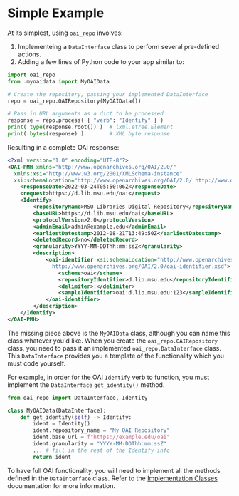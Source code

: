 # Simple Example

At its simplest, using `oai_repo` involves:

1. Implementeing a `DataInterface` class to perform several pre-defined actions.
2. Adding a few lines of Python code to your app similar to:
```python
import oai_repo
from .myoaidata import MyOAIData

# Create the repository, passing your implemented DataInterface
repo = oai_repo.OAIRepository(MyOAIData())

# Pass in URL arguments as a dict to be processed
response = repo.process( { "verb": "Identify" } )
print( type(response.root()) )  # lxml.etree.Element
print( bytes(response) )        # XML byte response
```
Resulting in a complete OAI response:
```xml
<?xml version="1.0" encoding="UTF-8"?>
<OAI-PMH xmlns="http://www.openarchives.org/OAI/2.0/"
  xmlns:xsi="http://www.w3.org/2001/XMLSchema-instance"
  xsi:schemaLocation="http://www.openarchives.org/OAI/2.0/ http://www.openarchives.org/OAI/2.0/OAI-PMH.xsd">
    <responseDate>2022-03-24T05:50:06Z</responseDate>
    <request>https://d.lib.msu.edu/oai</request>
    <Identify>
        <repositoryName>MSU Libraries Digital Repository</repositoryName>
        <baseURL>https://d.lib.msu.edu/oai</baseURL>
        <protocolVersion>2.0</protocolVersion>
        <adminEmail>admin@example.edu</adminEmail>
        <earliestDatestamp>2012-08-21T13:49:50Z</earliestDatestamp>
        <deletedRecord>no</deletedRecord>
        <granularity>YYYY-MM-DDThh:mm:ssZ</granularity>
        <description>
            <oai-identifier xsi:schemaLocation="http://www.openarchives.org/OAI/2.0/oai-identifier
              http://www.openarchives.org/OAI/2.0/oai-identifier.xsd">
                <scheme>oai</scheme>
                <repositoryIdentifier>d.lib.msu.edu</repositoryIdentifier>
                <delimiter>:</delimiter>
                <sampleIdentifier>oai:d.lib.msu.edu:123</sampleIdentifier>
            </oai-identifier>
        </description>
    </Identify>
</OAI-PMH>
```

The missing piece above is the `MyOAIData` class, although you can name this
class whatever you'd like. When you create the `oai_repo.OAIRepository` class,
you need to pass it an implemented `oai_repo.DataInterface` class. This
`DataInterface` provides you a template of the functionality which you must
code yourself.

For example, in order for the OAI `Identify` verb to function, you must
implement the `DataInterface` `get_identity()` method.
```python
from oai_repo import DataInterface, Identity

class MyOAIData(DataInterface):
    def get_identify(self) -> Identify:
        ident = Identity()
        ident.repository_name = "My OAI Repository"
        ident.base_url = f"https://example.edu/oai"
        ident.granularity = "YYYY-MM-DDThh:mm:ssZ"
        ... # fill in the rest of the Identify info
        return ident
```

To have full OAI functionality, you will need to implement all the methods
defined in the `DataInterface` class. Refer to the [Implementation Classes](implementation/)
documentation for more information.
